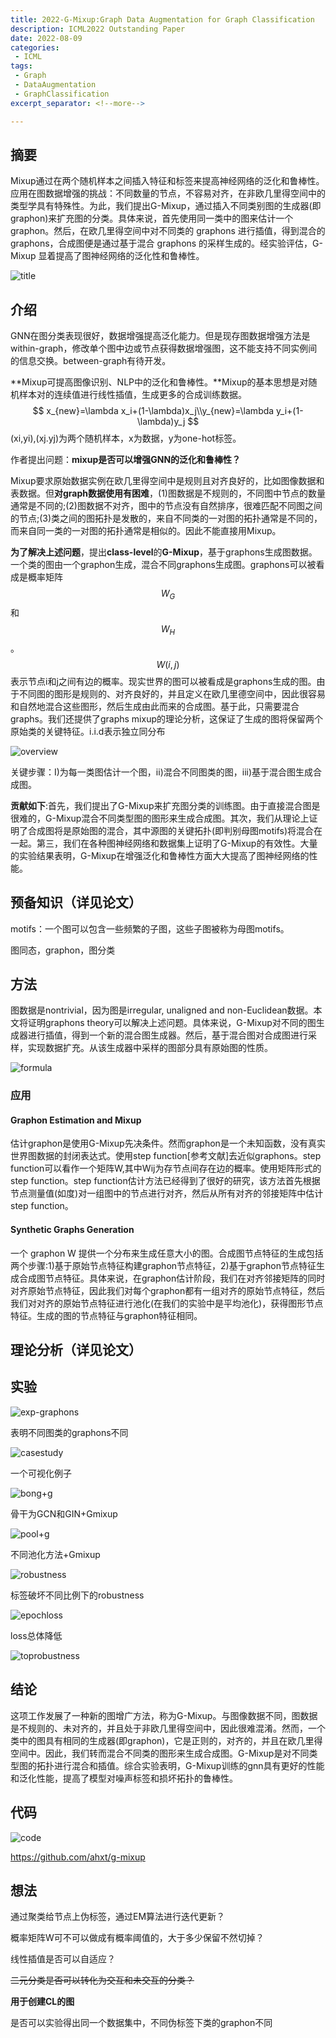 ```yaml
---
title: 2022-G-Mixup:Graph Data Augmentation for Graph Classification
description: ICML2022 Outstanding Paper
date: 2022-08-09
categories:
 - ICML
tags:
 - Graph
 - DataAugmentation
 - GraphClassification
excerpt_separator: <!--more--> 

---
```


## 摘要

Mixup通过在两个随机样本之间插入特征和标签来提高神经网络的泛化和鲁棒性。应用在图数据增强的挑战：不同数量的节点，不容易对齐，在非欧几里得空间中的类型学具有特殊性。为此，我们提出G-Mixup，通过插入不同类别图的生成器(即graphon)来扩充图的分类。具体来说，首先使用同一类中的图来估计一个 graphon。然后，在欧几里得空间中对不同类的 graphons 进行插值，得到混合的 graphons，合成图便是通过基于混合 graphons 的采样生成的。经实验评估，G-Mixup 显着提高了图神经网络的泛化性和鲁棒性。<!--more-->

![title](https://sunjc911.github.io/assets/images/Gmixup/title.png)

## 介绍

GNN在图分类表现很好，数据增强提高泛化能力。但是现存图数据增强方法是within-graph，修改单个图中边或节点获得数据增强图，这不能支持不同实例间的信息交换。between-graph有待开发。

**Mixup可提高图像识别、NLP中的泛化和鲁棒性。**Mixup的基本思想是对随机样本对的连续值进行线性插值，生成更多的合成训练数据。
$$
x_{new}=\lambda x_i+(1-\lambda)x_j\\y_{new}=\lambda y_i+(1-\lambda)y_j
$$
(xi,yi),(xj.yj)为两个随机样本，x为数据，y为one-hot标签。

作者提出问题：**mixup是否可以增强GNN的泛化和鲁棒性？**

Mixup要求原始数据实例在欧几里得空间中是规则且对齐良好的，比如图像数据和表数据。但**对graph数据使用有困难**，(1)图数据是不规则的，不同图中节点的数量通常是不同的;(2)图数据不对齐，图中的节点没有自然排序，很难匹配不同图之间的节点;(3)类之间的图拓扑是发散的，来自不同类的一对图的拓扑通常是不同的，而来自同一类的一对图的拓扑通常是相似的。因此不能直接用Mixup。

**为了解决上述问题**，提出**class-level**的**G-Mixup**，基于graphons生成图数据。一个类的图由一个graphon生成，混合不同graphons生成图。graphons可以被看成是概率矩阵$$W_G$$和$$W_H$$。$$W(i, j)$$表示节点i和j之间有边的概率。现实世界的图可以被看成是graphons生成的图。由于不同图的图形是规则的、对齐良好的，并且定义在欧几里德空间中，因此很容易和自然地混合这些图形，然后生成由此而来的合成图。基于此，只需要混合graphs。我们还提供了graphs mixup的理论分析，这保证了生成的图将保留两个原始类的关键特征。i.i.d表示独立同分布

![overview](https://sunjc911.github.io/assets/images/Gmixup/overview.png)

关键步骤：I)为每一类图估计一个图，ii)混合不同图类的图，iii)基于混合图生成合成图。

**贡献如下**:首先，我们提出了G-Mixup来扩充图分类的训练图。由于直接混合图是很难的，G-Mixup混合不同类型图的图形来生成合成图。其次，我们从理论上证明了合成图将是原始图的混合，其中源图的关键拓扑(即判别母图motifs)将混合在一起。第三，我们在各种图神经网络和数据集上证明了G-Mixup的有效性。大量的实验结果表明，G-Mixup在增强泛化和鲁棒性方面大大提高了图神经网络的性能。

## 预备知识（详见论文）

motifs：一个图可以包含一些频繁的子图，这些子图被称为母图motifs。

图同态，graphon，图分类

## 方法

图数据是nontrivial，因为图是irregular, unaligned and non-Euclidean数据。本文将证明graphons theory可以解决上述问题。具体来说，G-Mixup对不同的图生成器进行插值，得到一个新的混合图生成器。然后，基于混合图对合成图进行采样，实现数据扩充。从该生成器中采样的图部分具有原始图的性质。

![formula](https://sunjc911.github.io/assets/images/Gmixup/formula.png)

### 应用

#### Graphon Estimation and Mixup

估计graphon是使用G-Mixup先决条件。然而graphon是一个未知函数，没有真实世界图数据的封闭表达式。使用step function[参考文献]去近似graphons。step function可以看作一个矩阵W,其中Wij为存节点间存在边的概率。使用矩阵形式的step function。step function估计方法已经得到了很好的研究，该方法首先根据节点测量值(如度)对一组图中的节点进行对齐，然后从所有对齐的邻接矩阵中估计step function。

#### Synthetic Graphs Generation

一个 graphon W 提供一个分布来生成任意大小的图。合成图节点特征的生成包括两个步骤:1)基于原始节点特征构建graphon节点特征，2)基于graphon节点特征生成合成图节点特征。具体来说，在graphon估计阶段，我们在对齐邻接矩阵的同时对齐原始节点特征，因此我们对每个graphon都有一组对齐的原始节点特征，然后我们对对齐的原始节点特征进行池化(在我们的实验中是平均池化)，获得图形节点特征。生成的图的节点特征与graphon特征相同。

## 理论分析（详见论文）

## 实验

![exp-graphons](https://sunjc911.github.io/assets/images/Gmixup/exp-graphons.png)

表明不同图类的graphons不同

![casestudy](https://sunjc911.github.io/assets/images/Gmixup/casestudy.png)

一个可视化例子

![bong+g](https://sunjc911.github.io/assets/images/Gmixup/bong+g.png)

骨干为GCN和GIN+Gmixup

![pool+g](https://sunjc911.github.io/assets/images/Gmixup/pool+g.png)

不同池化方法+Gmixup

![robustness](https://sunjc911.github.io/assets/images/Gmixup/robustness.png)

标签破坏不同比例下的robustness

![epochloss](https://sunjc911.github.io/assets/images/Gmixup/epochloss.png)

loss总体降低

![toprobustness](https://sunjc911.github.io/assets/images/Gmixup/toprobustness.png)

## 结论

这项工作发展了一种新的图增广方法，称为G-Mixup。与图像数据不同，图数据是不规则的、未对齐的，并且处于非欧几里得空间中，因此很难混淆。然而，一个类中的图具有相同的生成器(即graphon)，它是正则的，对齐的，并且在欧几里得空间中。因此，我们转而混合不同类的图形来生成合成图。G-Mixup是对不同类型图的拓扑进行混合和插值。综合实验表明，G-Mixup训练的gnn具有更好的性能和泛化性能，提高了模型对噪声标签和损坏拓扑的鲁棒性。

## 代码

![code](https://sunjc911.github.io/assets/images/Gmixup/code.png)

https://github.com/ahxt/g-mixup

## 想法

通过聚类给节点上伪标签，通过EM算法进行迭代更新？

概率矩阵W可不可以做成有概率阈值的，大于多少保留不然切掉？

线性插值是否可以自适应？

~~二元分类是否可以转化为交互和未交互的分类？~~

**用于创建CL的图**

是否可以实验得出同一个数据集中，不同伪标签下类的graphon不同

